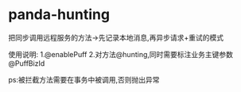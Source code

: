 # panda-hunting

把同步调用远程服务的方法->先记录本地消息,再异步请求+重试的模式

使用说明:
1.@enablePuff
2.对方法@hunting,同时需要标注业务主键参数@PuffBizId

ps:被拦截方法需要在事务中被调用,否则抛出异常

